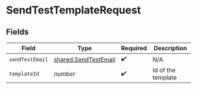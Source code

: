 # SendTestTemplateRequest


## Fields

| Field                                                        | Type                                                         | Required                                                     | Description                                                  |
| ------------------------------------------------------------ | ------------------------------------------------------------ | ------------------------------------------------------------ | ------------------------------------------------------------ |
| `sendTestEmail`                                              | [shared.SendTestEmail](../../models/shared/sendtestemail.md) | :heavy_check_mark:                                           | N/A                                                          |
| `templateId`                                                 | *number*                                                     | :heavy_check_mark:                                           | Id of the template                                           |